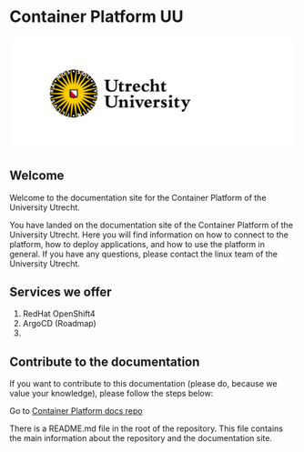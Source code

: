 # Container Platform UU
![tux-161406_1280.png](./images/UU_logo_2021_EN_RGB.png)

## Welcome
Welcome to the documentation site for the Container Platform of the University Utrecht.

You have landed on the documentation site of the Container Platform of the University Utrecht. Here you will find 
information on how to connect to the platform, how to deploy applications, and how to use the platform in general.
If you have any questions, please contact the linux team of the University Utrecht.

## Services we offer

1. RedHat OpenShift4
2. ArgoCD (Roadmap)
3. 

## Contribute to the documentation
If you want to contribute to this documentation (please do, because we value your knowledge), please follow the steps below:

Go to [Container Platform docs repo](https://github.com/UtrechtUniversity/containerplatform-docs/)

There is a README.md file in the root of the repository. This file contains the main information about the repository and the documentation site.
